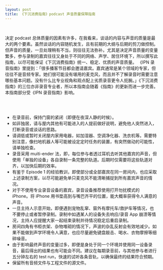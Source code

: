 ```yaml
---
layout: post
title: 《下沉消费指南》podcast 声音质量保障指南
---
```


<br>

决定 podcast 总体质量的因素有许多，在我看来，谈话的内容与声音的质量是最大的两个要素。虽然谈话的内容随机发生，且有前期的大纲与后期的剪刀做控制。但声音的质量，一旦处理稍有不当，则往往无法弥补。尤其是决定声音质量的变量繁多，参与录制的嘉宾往往又身处于不同的网络、声学、居住环境下，所以撰写此指南，以尽可能保证《下沉消费指南》统一、稳定、优质的声音质量。
《IPN 录音指南》里提到：「很多播客节目都会邀请嘉宾。嘉宾通常是某个领域的专家，但往往不是音频专家。她们很可能没有堪用的麦克风，而且并不了解录音时需要注意哪些基本问题。没有什么比专业视角和观点配上劣质录音更令人扼腕。」《下沉消费指南》的三位亦非录音专业者，所以本指南会随着《指南》的更新而进一步完善。
本指南部分受《IPN 录音指南》影响。


<br>

<!--excerpt-->

<br>


- 在录音前，保持门窗的紧闭（即便在夜深人静的时候）。
- 如非独居，请与屋内其他有可能进入的人提前做好说明，避免他人突然进入，打断录音或谈话的思路。
- 请调低或暂时关闭屋内家用电器，如加湿器、空调净化器、洗衣机等。需要特别注意，像扫地机器人等可能被设定定时任务的装置，有突然做动的可能性，请单独检查。
- 录音采用 muiti-ender 法，即，每位参与者透过耳机去听其他嘉宾的声音，但使用「单独的设备」各自录制一条完整的轨道。后期时仅需要将这些轨道对齐，以加快后期的效率。
- 有鉴于 Episode 1 的经验教训，即使部分或全部嘉宾在同一房间内，也应采取上述录制方案，以尽可能避免单只麦克风不能清晰捕捉到所有嘉宾声音的情况。
- 对于不使用专业录音设备的嘉宾，录音设备推荐使用打开勿扰模式的 iPhone。将 iPhone 用书垫高到与嘴巴齐平的位置，能大概率获得令人满意的声音。
- 一旦主持人示意开始，即便遇到宠物乱窜、窗外有摩托车/救护车等情况，也不要停止或者暂停录制。录制中如遇某人的设备失去响应/录音 App 崩溃等情况，主持人应提醒大家一起结束录制并待情况稳定后重启录制。
- 房间四角有书柜衣架、杂物堆砌的情况下，声波的杂乱反射会有效地减少。如果不能做到声学环境令人满意，也应尽量避免键盘敲击、喝水、衣物摩擦等细碎噪音。
- 由于影响最终声音的变量过多，即便是身处于同一个环境并使用同一设备录音，最后得出的结果也有可能会不同。建议在每期录音前，与其他参与者进行五分钟左右的 test run，快速的试听各条音轨，以确保最终的结果符合预期。
- 保留所有音频文件与工程文件的源文件。
